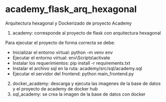 # academy_flask_arq_hexagonal
Arquitectura hexagonal y Dockerizado de proyecto Academy

1. academy: corresponde al proyecto de flask con arquitectura hexagonal

  Para ejecutar el proyecto de forma correcta se debe:
  - Inicializar el entorno virtual: python -m venv env
  - Ejecutar el entorno virtual: env\Scripts\activate
  - Instalar los requerimientos: pip install -r requirements.txt
  - Instalar el archivo sql en la ruta: academy/src/sql/academy.sql
  - Ejecutar el servidor del frontend: python main_frontend.py
  
2. docker_academy: descarga y ejecuta las imagenes de la base de datos y el proyecto de academy de docker hub
3. sql_academy: se crea la imagen de la base de datos con docker
